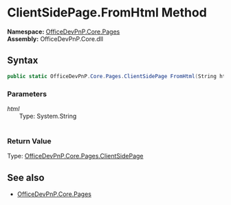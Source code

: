 # ClientSidePage.FromHtml Method  
**Namespace:** [OfficeDevPnP.Core.Pages](OfficeDevPnP.Core.Pages.md)  
**Assembly:** OfficeDevPnP.Core.dll  
## Syntax
```C#
public static OfficeDevPnP.Core.Pages.ClientSidePage FromHtml(String html)
```
### Parameters
*html*  
&emsp;&emsp;Type: System.String  
&emsp;&emsp;  
  
### Return Value
Type: [OfficeDevPnP.Core.Pages.ClientSidePage](OfficeDevPnP.Core.Pages.ClientSidePage.md)  

## See also
- [OfficeDevPnP.Core.Pages](OfficeDevPnP.Core.Pages.md)
